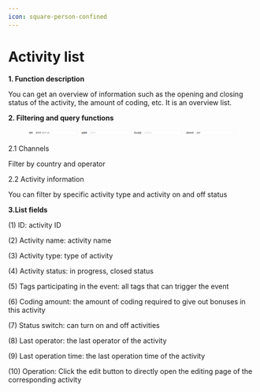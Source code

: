 ```yaml
---
icon: square-person-confined
---
```


# Activity list

**1. Function description**

You can get an overview of information such as the opening and closing status of the activity, the amount of coding, etc. It is an overview list.

**2. Filtering and query functions**

<figure><img src="../.gitbook/assets/image (195).png" alt=""><figcaption></figcaption></figure>

2.1 Channels

Filter by country and operator

2.2 Activity information

You can filter by specific activity type and activity on and off status

**3.List fields**

(1) ID: activity ID

(2) Activity name: activity name

(3) Activity type: type of activity

(4) Activity status: in progress, closed status

(5) Tags participating in the event: all tags that can trigger the event

(6) Coding amount: the amount of coding required to give out bonuses in this activity

(7) Status switch: can turn on and off activities

(8) Last operator: the last operator of the activity

(9) Last operation time: the last operation time of the activity

(10) Operation: Click the edit button to directly open the editing page of the corresponding activity
